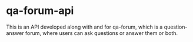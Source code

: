 # qa-forum-api

This is an API developed along with and for qa-forum, which is a question-answer forum, where users can ask questions or answer them or both.
